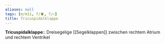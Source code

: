 ```yaml
---
aliases: null
tags: [m/m11, f/🫀, f/💀]
title: Tricuspidalklappe
---
```

**Tricuspidalklappe**:: Dreisegelige [[Segelklappen]] zwischen rechtem Atrium und rechtem Ventrikel